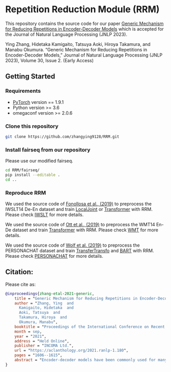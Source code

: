 # Repetition Reduction Module (RRM)
This repository contains the source code for our paper [Generic Mechanism for Reducing Repetitions in Encoder-Decoder Models](https://aclanthology.org/2021.ranlp-1.180) which is accepted for the Journal of Natural Language Processing (JNLP 2023).

Ying Zhang, Hidetaka Kamigaito, Tatsuya Aoki, Hiroya Takamura, and Manabu Okumura. “Generic Mechanism for Reducing Repetitions in Encoder-Decoder Models,” Journal of Natural Language Processing (JNLP 2023), Volume 30, Issue 2. (Early Access)

## Getting Started
### Requirements
* [PyTorch](http://pytorch.org/) version == 1.9.1
* Python version >= 3.6
* omegaconf version >= 2.0.6

### Clone this repository 
```sh
git clone https://github.com/zhangying9128/RRM.git
```

### Install fairseq from our repository
Please use our modified fairseq.
```sh
cd RRM/fairseq/
pip install --editable .
cd ..
```

### Reproduce RRM
We used the source code of [Fonollosa et al., (2019)](https://github.com/jarfo/joint) to preprocess the IWSLT14 De-En dataset and train [LocalJoint](https://arxiv.org/abs/1905.06596) or [Transformer](https://proceedings.neurips.cc/paper_files/paper/2017/file/3f5ee243547dee91fbd053c1c4a845aa-Paper.pdf) with RRM.
Please check [IWSLT](https://github.com/zhangying9128/RRM/tree/main/IWSLT) for more details.

We used the source code of [Ott et al., (2019)](https://github.com/facebookresearch/fairseq/tree/main/examples/translation) to preprocess the WMT14 En-De dataset and train [Transformer](https://proceedings.neurips.cc/paper_files/paper/2017/file/3f5ee243547dee91fbd053c1c4a845aa-Paper.pdf) with RRM.
Please check [WMT](https://github.com/zhangying9128/RRM/tree/main/WMT) for more details.

We used the source code of [Wolf et al. (2019)](https://github.com/huggingface/transfer-learning-conv-ai) to preprocess the PERSONACHAT dataset and train [TransferTransfo](https://arxiv.org/abs/1901.08149) and [BART](https://aclanthology.org/2020.acl-main.703/) with RRM.
Please check [PERSONACHAT](https://github.com/zhangying9128/RRM/tree/main/PERSONACHAT) for more details.

## Citation:
Please cite as:
```bibtex
@inproceedings{zhang-etal-2021-generic,
    title = "Generic Mechanism for Reducing Repetitions in Encoder-Decoder Models",
    author = "Zhang, Ying  and
      Kamigaito, Hidetaka  and
      Aoki, Tatsuya  and
      Takamura, Hiroya  and
      Okumura, Manabu",
    booktitle = "Proceedings of the International Conference on Recent Advances in Natural Language Processing (RANLP 2021)",
    month = sep,
    year = "2021",
    address = "Held Online",
    publisher = "INCOMA Ltd.",
    url = "https://aclanthology.org/2021.ranlp-1.180",
    pages = "1606--1615",
    abstract = "Encoder-decoder models have been commonly used for many tasks such as machine translation and response generation. As previous research reported, these models suffer from generating redundant repetition. In this research, we propose a new mechanism for encoder-decoder models that estimates the semantic difference of a source sentence before and after being fed into the encoder-decoder model to capture the consistency between two sides. This mechanism helps reduce repeatedly generated tokens for a variety of tasks. Evaluation results on publicly available machine translation and response generation datasets demonstrate the effectiveness of our proposal.",
}
```
